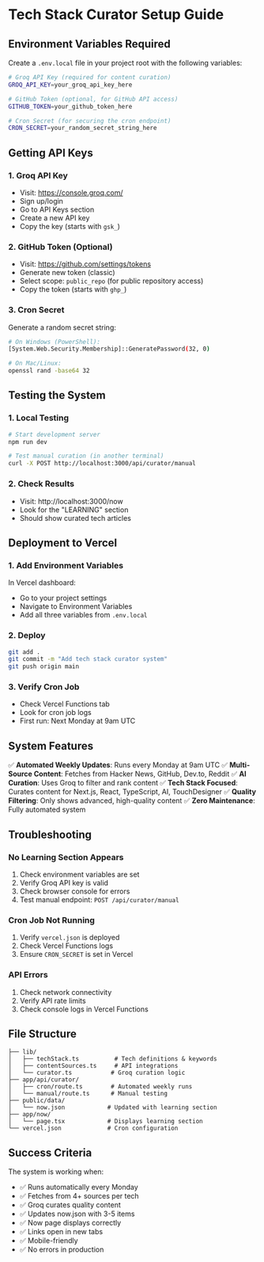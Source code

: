 # Tech Stack Curator Setup Guide

## Environment Variables Required

Create a `.env.local` file in your project root with the following variables:

```bash
# Groq API Key (required for content curation)
GROQ_API_KEY=your_groq_api_key_here

# GitHub Token (optional, for GitHub API access)
GITHUB_TOKEN=your_github_token_here

# Cron Secret (for securing the cron endpoint)
CRON_SECRET=your_random_secret_string_here
```

## Getting API Keys

### 1. Groq API Key
- Visit: https://console.groq.com/
- Sign up/login
- Go to API Keys section
- Create a new API key
- Copy the key (starts with `gsk_`)

### 2. GitHub Token (Optional)
- Visit: https://github.com/settings/tokens
- Generate new token (classic)
- Select scope: `public_repo` (for public repository access)
- Copy the token (starts with `ghp_`)

### 3. Cron Secret
Generate a random secret string:
```bash
# On Windows (PowerShell):
[System.Web.Security.Membership]::GeneratePassword(32, 0)

# On Mac/Linux:
openssl rand -base64 32
```

## Testing the System

### 1. Local Testing
```bash
# Start development server
npm run dev

# Test manual curation (in another terminal)
curl -X POST http://localhost:3000/api/curator/manual
```

### 2. Check Results
- Visit: http://localhost:3000/now
- Look for the "LEARNING" section
- Should show curated tech articles

## Deployment to Vercel

### 1. Add Environment Variables
In Vercel dashboard:
- Go to your project settings
- Navigate to Environment Variables
- Add all three variables from `.env.local`

### 2. Deploy
```bash
git add .
git commit -m "Add tech stack curator system"
git push origin main
```

### 3. Verify Cron Job
- Check Vercel Functions tab
- Look for cron job logs
- First run: Next Monday at 9am UTC

## System Features

✅ **Automated Weekly Updates**: Runs every Monday at 9am UTC
✅ **Multi-Source Content**: Fetches from Hacker News, GitHub, Dev.to, Reddit
✅ **AI Curation**: Uses Groq to filter and rank content
✅ **Tech Stack Focused**: Curates content for Next.js, React, TypeScript, AI, TouchDesigner
✅ **Quality Filtering**: Only shows advanced, high-quality content
✅ **Zero Maintenance**: Fully automated system

## Troubleshooting

### No Learning Section Appears
1. Check environment variables are set
2. Verify Groq API key is valid
3. Check browser console for errors
4. Test manual endpoint: `POST /api/curator/manual`

### Cron Job Not Running
1. Verify `vercel.json` is deployed
2. Check Vercel Functions logs
3. Ensure `CRON_SECRET` is set in Vercel

### API Errors
1. Check network connectivity
2. Verify API rate limits
3. Check console logs in Vercel Functions

## File Structure

```
├── lib/
│   ├── techStack.ts          # Tech definitions & keywords
│   ├── contentSources.ts     # API integrations
│   └── curator.ts           # Groq curation logic
├── app/api/curator/
│   ├── cron/route.ts        # Automated weekly runs
│   └── manual/route.ts      # Manual testing
├── public/data/
│   └── now.json            # Updated with learning section
├── app/now/
│   └── page.tsx            # Displays learning section
└── vercel.json             # Cron configuration
```

## Success Criteria

The system is working when:
- ✅ Runs automatically every Monday
- ✅ Fetches from 4+ sources per tech
- ✅ Groq curates quality content
- ✅ Updates now.json with 3-5 items
- ✅ Now page displays correctly
- ✅ Links open in new tabs
- ✅ Mobile-friendly
- ✅ No errors in production
